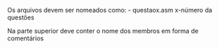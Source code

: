 
Os arquivos devem ser nomeados como:
	- questaox.asm
x-número da questões


Na parte superior deve conter o nome dos membros em forma de comentários
